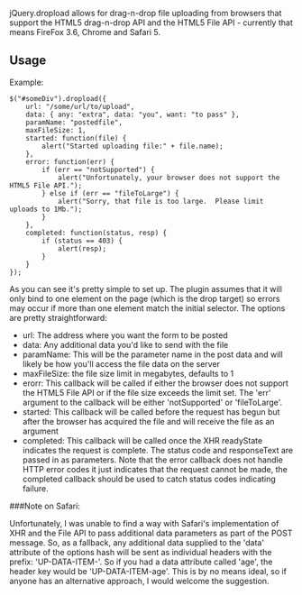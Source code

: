 jQuery.dropload allows for drag-n-drop file uploading from browsers that support the HTML5 
drag-n-drop API and the HTML5 File API - currently that means FireFox 3.6, Chrome and Safari 5.

Usage
-----
Example:

	$("#someDiv").dropload({
		url: "/some/url/to/upload",
		data: { any: "extra", data: "you", want: "to pass" },
        paramName: "postedfile",
		maxFileSize: 1,
		started: function(file) {
			alert("Started uploading file:" + file.name);
		},
		error: function(err) {
			if (err == "notSupported") {
				alert("Unfortunately, your browser does not support the HTML5 File API.");
			} else if (err == "fileToLarge") {
				alert("Sorry, that file is too large.  Please limit uploads to 1Mb.");
			}
		},
		completed: function(status, resp) {
		    if (status == 403) {
		        alert(resp);
		    }
		}
    });

As you can see it's pretty simple to set up.  The plugin assumes that it will only bind to one
element on the page (which is the drop target) so errors may occur if more than one element match the initial selector.  The
options are pretty straightforward:

- url: The address where you want the form to be posted
- data: Any additional data you'd like to send with the file
- paramName: This will be the parameter name in the post data and will likely be how you'll
access the file data on the server
- maxFileSize: the file size limit in megabytes, defaults to 1
- erorr: This callback will be called if either the browser does not support the HTML5 File API
or if the file size exceeds the limit set.  The 'err' argument to the callback will be either
'notSupported' or 'fileToLarge'.
- started: This callback will be called before the request has begun but after the browser has
acquired the file and will receive the file as an argument
- completed: This callback will be called once the XHR readyState indicates the request is
complete.  The status code and responseText are passed in as parameters.  Note that the error
callback does not handle HTTP error codes it just indicates that the request cannot be made,
the completed callback should be used to catch status codes indicating failure.


###Note on Safari:

Unfortunately, I was unable to find a way with Safari's implementation of XHR and the File API to
pass additional data parameters as part of the POST message.  So, as a fallback, any additional
data supplied to the 'data' attribute of the options hash will be sent as individual headers
with the prefix: 'UP-DATA-ITEM-'.  So if you had a data attribute called 'age', the header
key would be 'UP-DATA-ITEM-age'.  This is by no means ideal, so if anyone has an alternative
approach, I would welcome the suggestion.